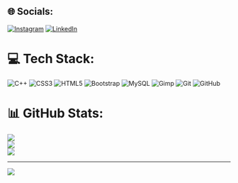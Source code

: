 <!--  -->
## 🌐 Socials:
[![Instagram](https://img.shields.io/badge/Instagram-%23E4405F.svg?logo=Instagram&logoColor=white)](https://instagram.com/DevDeived) [![LinkedIn]([https://img.shields.io/badge/LinkedIn-%230077B5.svg?logo=linkedin&logoColor=white)](https://linkedin.com/in/DeivedBenício](https://www.linkedin.com/in/deived-ben%C3%ADcio-23323619a/)) 

# 💻 Tech Stack:
![C++](https://img.shields.io/badge/c++-%2300599C.svg?style=for-the-badge&logo=c%2B%2B&logoColor=white) ![CSS3](https://img.shields.io/badge/css3-%231572B6.svg?style=for-the-badge&logo=css3&logoColor=white) ![HTML5](https://img.shields.io/badge/html5-%23E34F26.svg?style=for-the-badge&logo=html5&logoColor=white) ![Bootstrap](https://img.shields.io/badge/bootstrap-%238511FA.svg?style=for-the-badge&logo=bootstrap&logoColor=white) ![MySQL](https://img.shields.io/badge/mysql-4479A1.svg?style=for-the-badge&logo=mysql&logoColor=white) ![Gimp](https://img.shields.io/badge/Gimp-657D8B?style=for-the-badge&logo=gimp&logoColor=FFFFFF) ![Git](https://img.shields.io/badge/git-%23F05033.svg?style=for-the-badge&logo=git&logoColor=white) ![GitHub](https://img.shields.io/badge/github-%23121011.svg?style=for-the-badge&logo=github&logoColor=white)
# 📊 GitHub Stats:
![](https://github-readme-stats.vercel.app/api?username=DevDeived&theme=dark&hide_border=true&include_all_commits=true&count_private=false)<br/>
![](https://github-readme-streak-stats.herokuapp.com/?user=DevDeived&theme=dark&hide_border=true)<br/>
![](https://github-readme-stats.vercel.app/api/top-langs/?username=DevDeived&theme=dark&hide_border=true&include_all_commits=true&count_private=false&layout=compact)

---
[![](https://visitcount.itsvg.in/api?id=DevDeived&icon=0&color=0)](https://visitcount.itsvg.in)

<!-- Proudly created with GPRM ( https://gprm.itsvg.in ) -->
